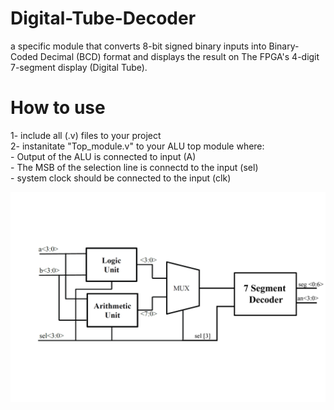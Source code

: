 # Digital-Tube-Decoder
a specific module that converts 8-bit signed binary inputs into Binary-Coded Decimal (BCD) format and displays the result on The FPGA's 4-digit 7-segment display (Digital Tube).

# How to use 
1- include all (.v) files to your project <br>
2- instanitate "Top_module.v" to your ALU top module where:<br>
    - Output of the ALU is connected to input (A)<br>
    - The MSB of the selection line is connectd to the input (sel)<br>
    - system clock should be connected to the input (clk)<br>
   <div align="center">
  <img src="https://github.com/abdallah-zein/Digital-Tube-Decoder/blob/main/Images/block-diagram.jpg" alt=" System Block Diagram">
</div>
<br>
